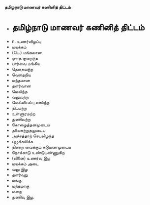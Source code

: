 **தமிழ்நாடு மாணவர் கணினித் திட்டம்**
- # தமிழ்நாடு மாணவர் கணினித் திட்டம்
- n. உணர்விழப்பு
- மயக்கம்
- (பெ.) மங்கலான
- ஔத குறைந்த
- பார்வை மங்கிய
- தௌதவற்ற
- வௌதறிய
- மந்தமான
- தளர்வான
- மெலிந்த
- வலுவற்ற
- மெல்லியல்பு வாய்ந்த
- திடமற்ற
- உள்ளுரமற்ற
- துணிவற்ற
- கோழைத்தனமுடைய
- தலைசுற்றுதலுடைய
- அச்சத்தாற் செயலிழந்த
- புழுக்கமிக்க
- திணற வைக்கும் கடுமணமுடைய
- நோக்காடு உண்டுபண்ணுகிற
- (வினை) உணர்வு இழ
- மயக்கம் அடை
- வலு இழ
- தளர்வுறு
- மங்கு
- மந்தமாகு
- மறை
- துணிவு இழ.

